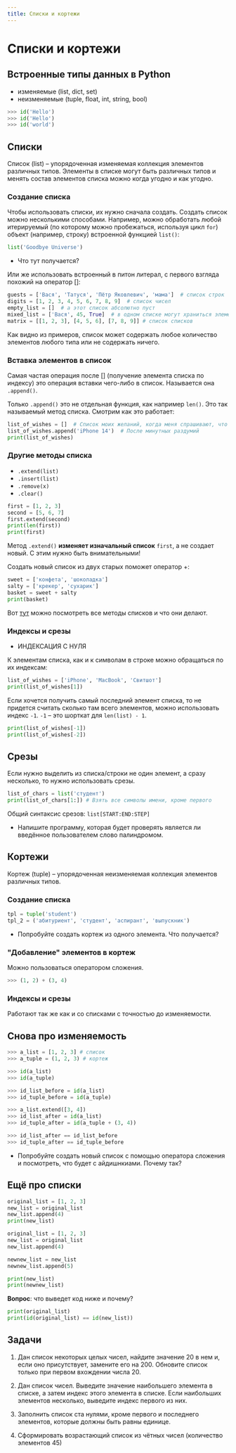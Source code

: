 ```yaml
---
title: Списки и кортежи
---
```


# Списки и кортежи

## Встроенные типы данных в Python

* изменяемые (list, dict, set)
* неизменяемые (tuple, float, int, string, bool)

```python
>>> id('Hello')
>>> id('Hello')
>>> id('world')
```

## Списки

Список (list) &ndash; упорядоченная изменяемая коллекция элементов различных типов. Элементы в списке могут быть различных типов и менять состав элементов списка можно когда угодно и как угодно.

### Создание списка

Чтобы использовать списки, их нужно сначала создать. Создать список можно несколькими способами. Например, можно обработать любой итерируемый (по которому можно пробежаться, используя цикл `for`) объект (например, строку) встроенной функцией `list()`:

```python
list('Goodbye Universe')
```

* Что тут получается?

Или же использовать встроенный в питон литерал, с первого взгляда похожий на оператор []:

```python
guests = ['Вася', 'Татуся', 'Пётр Яковлевич', 'мама']  # список строк
digits = [1, 2, 3, 4, 5, 6, 7, 8, 9]  # список чисел
empty_list = []  # а этот список абсолютно пуст
mixed_list = ['Вася', 45, True]  # в одном списке могут храниться элементы разных типов
matrix = [[1, 2, 3], [4, 5, 6], [7, 8, 9]] # список списков
```

Как видно из примеров, список может содержать любое количество элементов любого типа или не содержать ничего.


### Вставка элементов в список

Самая частая операция после [] (получение элемента списка по индексу)  это операция вставки чего-либо в список. Называется она `.append()`.

Только `.append()` это не отдельная функция, как например `len()`. Это так называемый метод списка. Смотрим как это работает:

```python
list_of_wishes = []  # Список моих желаний, когда меня спрашивают, что я хочу на НГ
list_of_wishes.append('iPhone 14')  # После минутных раздумий
print(list_of_wishes)
```

### Другие методы списка

* `.extend(list)`
* `.insert(list)`
* `.remove(x)`
* `.clear()`

```python
first = [1, 2, 3]
second = [5, 6, 7]
first.extend(second)
print(len(first))
print(first)
```

Метод `.extend()` **изменяет изначальный список** `first`, а не создает новый. С этим нужно быть внимательными!

Создать новый список из двух старых поможет оператор +:

```python
sweet = ['конфета', 'шоколадка']
salty = ['крекер', 'сухарик']
basket = sweet + salty
print(basket)
```

Вот [тут](https://pythoner.name/list-methods) можно посмотреть все методы списков и что они делают.


### Индексы и срезы

* ИНДЕКСАЦИЯ С НУЛЯ

К элементам списка, как и к символам в строке можно обращаться по их индексам:


```python
list_of_wishes = ['iPhone', 'MacBook', 'Свитшот']
print(list_of_wishes[1])
```

Если хочется получить самый последний элемент списка, то не придется считать сколько там всего элементов, можно использовать индекс `-1`. `-1` &ndash; это шорткат для `len(list) - 1`.

```python
print(list_of_wishes[-1])
print(list_of_wishes[-2])
```

## Срезы

Если нужно выделить из списка/строки не один элемент, а сразу несколько, то нужно использовать срезы.


```python
list_of_chars = list('студент')
print(list_of_chars[1:]) # Взять все символы имени, кроме первого
```

Общий синтаксис срезов: `list[START:END:STEP]`

* Напишите программу, которая будет проверять является ли введённое пользователем слово палиндромом.


## Кортежи

Кортеж (tuple) &ndash; упорядоченная неизменяемая коллекция элементов различных типов.

### Создание списка

```python
tpl = tuple('student')
tpl_2 = ('абитуриент', 'студент', 'аспирант', 'выпускник')
```

* Попробуйте создать кортеж из одного элемента. Что получается?

### "Добавление" элементов в кортеж

Можно пользоваться оператором сложения.

```python
>>> (1, 2) + (3, 4)
```


### Индексы и срезы

Работают так же как и со списками с точностью до изменяемости.

## Снова про изменяемость

```python
>>> a_list = [1, 2, 3] # список
>>> a_tuple = (1, 2, 3) # кортеж

>>> id(a_list)
>>> id(a_tuple)

>>> id_list_before = id(a_list)
>>> id_tuple_before = id(a_tuple)

>>> a_list.extend([3, 4])
>>> id_list_after = id(a_list)
>>> id_tuple_after = id(a_tuple + (3, 4))

>>> id_list_after == id_list_before
>>> id_tuple_after == id_tuple_before
```

* Попробуйте создать новый список с помощью оператора сложения и посмотреть, что будет с айдишнкиами. Почему так?

## Ещё про списки

```python
original_list = [1, 2, 3]
new_list = original_list
new_list.append(4)
print(new_list)

original_list = [1, 2, 3]
new_list = original_list
new_list.append(4)

newnew_list = new_list
newnew_list.append(5)

print(new_list)
print(newnew_list)
```

**Вопрос**: что выведет код ниже и почему?

```python
print(original_list)
print(id(original_list) == id(new_list))
```

## Задачи

1. Дан список некоторых целых чисел, найдите значение 20 в нем и, если оно присутствует, замените его на 200. Обновите список только при первом вхождении числа 20.

2. Дан список чисел. Выведите значение наибольшего элемента в списке, а затем индекс этого элемента в списке. Если наибольших элементов несколько, выведите индекс первого из них.

3. Заполнить список ста нулями, кроме первого и последнего элементов, которые должны быть равны единице.

4. Сформировать возрастающий список из чётных чисел (количество элементов 45)



